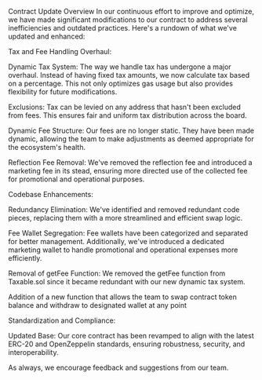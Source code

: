 Contract Update Overview
In our continuous effort to improve and optimize, we have made significant modifications to our contract to address several inefficiencies and outdated practices. Here's a rundown of what we've updated and enhanced:

Tax and Fee Handling Overhaul:

Dynamic Tax System: The way we handle tax has undergone a major overhaul. Instead of having fixed tax amounts, we now calculate tax based on a percentage. This not only optimizes gas usage but also provides flexibility for future modifications.

Exclusions: Tax can be levied on any address that hasn't been excluded from fees. This ensures fair and uniform tax distribution across the board.

Dynamic Fee Structure: Our fees are no longer static. They have been made dynamic, allowing the team to make adjustments as deemed appropriate for the ecosystem's health.

Reflection Fee Removal: We've removed the reflection fee and introduced a marketing fee in its stead, ensuring more directed use of the collected fee for promotional and operational purposes.

Codebase Enhancements:

Redundancy Elimination: We've identified and removed redundant code pieces, replacing them with a more streamlined and efficient swap logic.

Fee Wallet Segregation: Fee wallets have been categorized and separated for better management. Additionally, we've introduced a dedicated marketing wallet to handle promotional and operational expenses more efficiently.

Removal of getFee Function: We removed the getFee function from Taxable.sol since it became redundant with our new dynamic tax system.

Addition of a new function that allows the team to swap contract token balance and withdraw to designated wallet at any point

Standardization and Compliance:

Updated Base: Our core contract has been revamped to align with the latest ERC-20 and OpenZeppelin standards, ensuring robustness, security, and interoperability.

 As always, we encourage feedback and suggestions from our team.